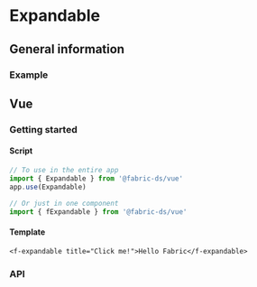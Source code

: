 # Expandable

## General information

### Example

<expandable-example></expandable-example>

## Vue

### Getting started

#### Script

```js
// To use in the entire app
import { Expandable } from '@fabric-ds/vue'
app.use(Expandable)

// Or just in one component
import { fExpandable } from '@fabric-ds/vue'
```

#### Template

```vue-html
<f-expandable title="Click me!">Hello Fabric</f-expandable>
```

### API
